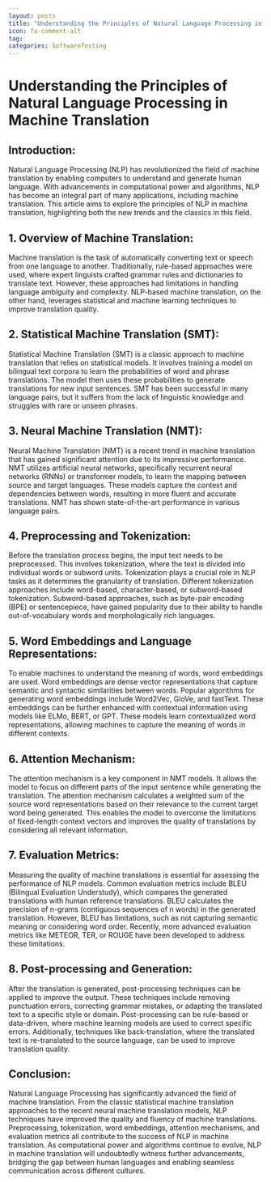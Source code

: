 ```yaml
---
layout: posts
title: "Understanding the Principles of Natural Language Processing in Machine Translation"
icon: fa-comment-alt
tag:      
categories: SoftwareTesting
---
```



# Understanding the Principles of Natural Language Processing in Machine Translation

## Introduction:
Natural Language Processing (NLP) has revolutionized the field of machine translation by enabling computers to understand and generate human language. With advancements in computational power and algorithms, NLP has become an integral part of many applications, including machine translation. This article aims to explore the principles of NLP in machine translation, highlighting both the new trends and the classics in this field.

## 1. Overview of Machine Translation:
Machine translation is the task of automatically converting text or speech from one language to another. Traditionally, rule-based approaches were used, where expert linguists crafted grammar rules and dictionaries to translate text. However, these approaches had limitations in handling language ambiguity and complexity. NLP-based machine translation, on the other hand, leverages statistical and machine learning techniques to improve translation quality.

## 2. Statistical Machine Translation (SMT):
Statistical Machine Translation (SMT) is a classic approach to machine translation that relies on statistical models. It involves training a model on bilingual text corpora to learn the probabilities of word and phrase translations. The model then uses these probabilities to generate translations for new input sentences. SMT has been successful in many language pairs, but it suffers from the lack of linguistic knowledge and struggles with rare or unseen phrases.

## 3. Neural Machine Translation (NMT):
Neural Machine Translation (NMT) is a recent trend in machine translation that has gained significant attention due to its impressive performance. NMT utilizes artificial neural networks, specifically recurrent neural networks (RNNs) or transformer models, to learn the mapping between source and target languages. These models capture the context and dependencies between words, resulting in more fluent and accurate translations. NMT has shown state-of-the-art performance in various language pairs.

## 4. Preprocessing and Tokenization:
Before the translation process begins, the input text needs to be preprocessed. This involves tokenization, where the text is divided into individual words or subword units. Tokenization plays a crucial role in NLP tasks as it determines the granularity of translation. Different tokenization approaches include word-based, character-based, or subword-based tokenization. Subword-based approaches, such as byte-pair encoding (BPE) or sentencepiece, have gained popularity due to their ability to handle out-of-vocabulary words and morphologically rich languages.

## 5. Word Embeddings and Language Representations:
To enable machines to understand the meaning of words, word embeddings are used. Word embeddings are dense vector representations that capture semantic and syntactic similarities between words. Popular algorithms for generating word embeddings include Word2Vec, GloVe, and fastText. These embeddings can be further enhanced with contextual information using models like ELMo, BERT, or GPT. These models learn contextualized word representations, allowing machines to capture the meaning of words in different contexts.

## 6. Attention Mechanism:
The attention mechanism is a key component in NMT models. It allows the model to focus on different parts of the input sentence while generating the translation. The attention mechanism calculates a weighted sum of the source word representations based on their relevance to the current target word being generated. This enables the model to overcome the limitations of fixed-length context vectors and improves the quality of translations by considering all relevant information.

## 7. Evaluation Metrics:
Measuring the quality of machine translations is essential for assessing the performance of NLP models. Common evaluation metrics include BLEU (Bilingual Evaluation Understudy), which compares the generated translations with human reference translations. BLEU calculates the precision of n-grams (contiguous sequences of n words) in the generated translation. However, BLEU has limitations, such as not capturing semantic meaning or considering word order. Recently, more advanced evaluation metrics like METEOR, TER, or ROUGE have been developed to address these limitations.

## 8. Post-processing and Generation:
After the translation is generated, post-processing techniques can be applied to improve the output. These techniques include removing punctuation errors, correcting grammar mistakes, or adapting the translated text to a specific style or domain. Post-processing can be rule-based or data-driven, where machine learning models are used to correct specific errors. Additionally, techniques like back-translation, where the translated text is re-translated to the source language, can be used to improve translation quality.

## Conclusion:
Natural Language Processing has significantly advanced the field of machine translation. From the classic statistical machine translation approaches to the recent neural machine translation models, NLP techniques have improved the quality and fluency of machine translations. Preprocessing, tokenization, word embeddings, attention mechanisms, and evaluation metrics all contribute to the success of NLP in machine translation. As computational power and algorithms continue to evolve, NLP in machine translation will undoubtedly witness further advancements, bridging the gap between human languages and enabling seamless communication across different cultures.